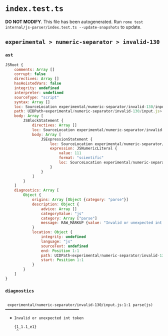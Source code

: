 # `index.test.ts`

**DO NOT MODIFY**. This file has been autogenerated. Run `rome test internal/js-parser/index.test.ts --update-snapshots` to update.

## `experimental > numeric-separator > invalid-130`

### `ast`

```javascript
JSRoot {
	comments: Array []
	corrupt: false
	directives: Array []
	hasHoistedVars: false
	integrity: undefined
	interpreter: undefined
	sourceType: "script"
	syntax: Array []
	loc: SourceLocation experimental/numeric-separator/invalid-130/input.js 1:0-2:0
	path: UIDPath<experimental/numeric-separator/invalid-130/input.js>
	body: Array [
		JSBlockStatement {
			directives: Array []
			loc: SourceLocation experimental/numeric-separator/invalid-130/input.js 1:0-1:10
			body: Array [
				JSExpressionStatement {
					loc: SourceLocation experimental/numeric-separator/invalid-130/input.js 1:1-1:9
					expression: JSNumericLiteral {
						value: 111
						format: "scientific"
						loc: SourceLocation experimental/numeric-separator/invalid-130/input.js 1:1-1:9
					}
				}
			]
		}
	]
	diagnostics: Array [
		Object {
			origins: Array [Object {category: "parse"}]
			description: Object {
				advice: Array []
				categoryValue: "js"
				category: Array ["parse"]
				message: RAW_MARKUP {value: "Invalid or unexpected int token"}
			}
			location: Object {
				integrity: undefined
				language: "js"
				sourceText: undefined
				end: Position 1:1
				path: UIDPath<experimental/numeric-separator/invalid-130/input.js>
				start: Position 1:1
			}
		}
	]
}
```

### `diagnostics`

```

 experimental/numeric-separator/invalid-130/input.js:1:1 parse(js) ━━━━━━━━━━━━━━━━━━━━━━━━━━━━━━━━━

  ✖ Invalid or unexpected int token

    {1_1.1_e1}
     ^


```
